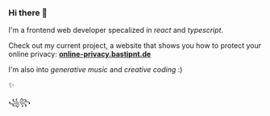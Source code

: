 ### Hi there 👋

I'm a frontend web developer specalized in _react_ and _typescript_.

Check out my current project, a website that shows you how to protect your online privacy:
**[online-privacy.bastipnt.de](https://online-privacy.bastipnt.de/)**

<!-- Check out my website at [bastipnt.de](https://www.bastipnt.de/) -->

I'm also into _generative music_ and _creative coding_ :)

✨

꧁꧂

<!--
**lItc0de/litc0de** is a ✨ _special_ ✨ repository because its `README.md` (this file) appears on your GitHub profile.

Here are some ideas to get you started:

- 🔭 I’m currently working on ...
- 🌱 I’m currently learning ...
- 👯 I’m looking to collaborate on ...
- 🤔 I’m looking for help with ...
- 💬 Ask me about ...
- 📫 How to reach me: ...
- 😄 Pronouns: ...
- ⚡ Fun fact: ...
-->
